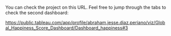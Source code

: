 You can check the project on this URL. Feel free to jump through the tabs to check the second dashboard:


https://public.tableau.com/app/profile/abraham.jesse.diaz.periano/viz/Global_Happiness_Score_Dashboard/Dashboard_happiness#3
